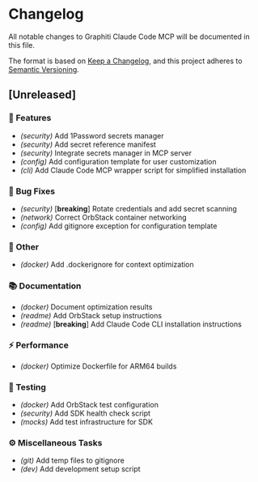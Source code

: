 # Changelog

All notable changes to Graphiti Claude Code MCP will be documented in this file.

The format is based on [Keep a Changelog](https://keepachangelog.com/en/1.0.0/),
and this project adheres to [Semantic Versioning](https://semver.org/spec/v2.0.0.html).
## [Unreleased]


### 🚀 Features

- *(security)* Add 1Password secrets manager
- *(security)* Add secret reference manifest
- *(security)* Integrate secrets manager in MCP server
- *(config)* Add configuration template for user customization
- *(cli)* Add Claude Code MCP wrapper script for simplified installation

### 🐛 Bug Fixes

- *(security)* [**breaking**] Rotate credentials and add secret scanning
- *(network)* Correct OrbStack container networking
- *(config)* Add gitignore exception for configuration template

### 💼 Other

- *(docker)* Add .dockerignore for context optimization

### 📚 Documentation

- *(docker)* Document optimization results
- *(readme)* Add OrbStack setup instructions
- *(readme)* [**breaking**] Add Claude Code CLI installation instructions

### ⚡ Performance

- *(docker)* Optimize Dockerfile for ARM64 builds

### 🧪 Testing

- *(docker)* Add OrbStack test configuration
- *(security)* Add SDK health check script
- *(mocks)* Add test infrastructure for SDK

### ⚙️ Miscellaneous Tasks

- *(git)* Add temp files to gitignore
- *(dev)* Add development setup script
<!-- generated by git-cliff -->
